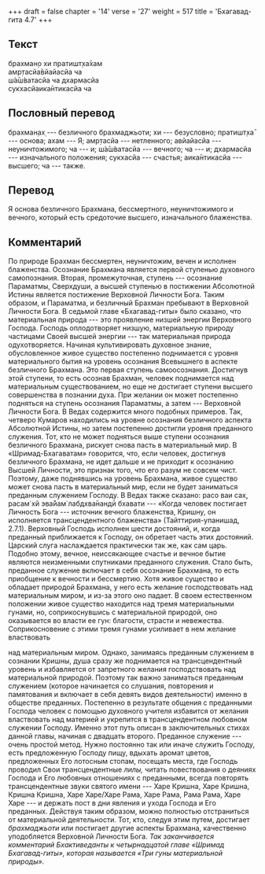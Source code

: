 +++
draft = false
chapter = '14'
verse = '27'
weight = 517
title = 'Бхагавад-гита 4.7'
+++
## Текст

брахман̣о хи пратишт̣ха̄хам  
амр̣тасйа̄вйайасйа ча  
ш́а̄ш́ватасйа ча дхармасйа  
сукхасйаика̄нтикасйа ча

## Пословный перевод

брахман̣ах̣ --- безличного брахмаджьоти; хи --- безусловно; пратишт̣ха̄ ---
основа; ахам --- Я; амр̣тасйа --- нетленного; авйайасйа ---
неуничтожимого; ча --- и; ш́а̄ш́ватасйа --- вечного; ча --- и; дхармасйа
--- изначального положения; сукхасйа --- счастья; аика̄нтикасйа ---
высшего; ча --- также.

## Перевод

Я основа безличного Брахмана, бессмертного, неуничтожимого и вечного,
который есть средоточие высшего, изначального блаженства.

## Комментарий

По природе Брахман бессмертен, неуничтожим, вечен и исполнен блаженства.
Осознание Брахмана является первой ступенью духовного самопознания.
Вторая, промежуточная, ступень --- осознание Параматмы, Сверхдуши, а
высшей ступенью в постижении Абсолютной Истины является постижение
Верховной Личности Бога. Таким образом, и Параматма, и безличный Брахман
пребывают в Верховной Личности Бога. В седьмой главе «Бхагавад-гиты»
было сказано, что материальная природа --- это проявление низшей энергии
Верховного Господа. Господь оплодотворяет низшую, материальную природу
частицами Своей высшей энергии --- так материальная природа
одухотворяется. Начиная культивировать духовное знание, обусловленное
живое существо постепенно поднимается с уровня материального бытия на
уровень осознания Всевышнего в аспекте безличного Брахмана. Это первая
ступень самоосознания. Достигнув этой ступени, то есть осознав Брахман,
человек поднимается над материальным существованием, но еще не достигает
ступени высшего совершенства в познании духа. При желании он может
постепенно подняться на ступень осознания Параматмы, а затем ---
Верховной Личности Бога. В Ведах содержится много подобных примеров.
Так, четверо Кумаров находились на уровне осознания безличного аспекта
Абсолютной Истины, но затем постепенно достигли уровня преданного
служения. Тот, кто не может подняться выше ступени осознания безличного
Брахмана, рискует снова пасть в материальный мир. В «Шримад-Бхагаватам»
говорится, что, если человек, достигнув безличного Брахмана, не идет
дальше и не приходит к осознанию Высшей Личности, это признак того, что
его разум не совсем чист. Поэтому, даже поднявшись на уровень Брахмана,
живое существо может снова пасть в материальный мир, если не будет
заниматься преданным служением Господу. В Ведах также сказано: расо ваи
сах̣, расам̇ хй эва̄йам̇ лабдхва̄нандӣ бхавати --- «Когда человек постигает
Личность Бога --- источник вечного блаженства, Кришну, он исполняется
трансцендентного блаженства» (Тайттирия-упанишад, 2.7.1). Верховный
Господь исполнен шести достояний, и, когда преданный приближается к
Господу, он обретает часть этих достояний. Царский слуга наслаждается
практически так же, как сам царь. Подобно этому, вечное, неиссякающее
счастье и вечное бытие являются неизменными спутниками преданного
служения. Стало быть, преданное служение включает в себя осознание
Брахмана, то есть приобщение к вечности и бессмертию. Хотя живое
существо и обладает природой Брахмана, у него есть желание
господствовать над материальным миром, и из-за этого оно падает. В своем
естественном положении живое существо находится над тремя материальными
гунами, но, соприкоснувшись с материальной природой, оно оказывается во
власти ее гун: благости, страсти и невежества. Соприкосновение с этими
тремя гунами усиливает в нем желание властвовать

над материальным миром. Однако, занимаясь преданным служением в сознании
Кришны, душа сразу же поднимается на трансцендентный уровень и
избавляется от запретного желания господствовать над материальной
природой. Поэтому так важно заниматься преданным служением (которое
начинается со слушания, повторения и памятования и включает в себя
девять видов деятельности) именно в обществе преданных. Постепенно в
результате общения с преданными Господа человек с помощью духовного
учителя избавится от желания властвовать над материей и укрепится в
трансцендентном любовном служении Господу. Именно этот путь описан в
заключительных стихах данной главы, начиная с двадцать второго.
Преданное служение --- очень простой метод. Нужно постоянно так или
иначе служить Господу, есть предложенную Господу пищу, вдыхать аромат
цветов, предложенных Его лотосным стопам, посещать места, где Господь
проводил Свои трансцендентные *лилы,* читать повествования о деяниях
Господа и Его любовных отношениях с преданными, всегда повторять
трансцендентные звуки святого имени --- Харе Кришна, Харе Кришна, Кришна
Кришна, Харе Харе/Харе Рама, Харе Рама, Рама Рама, Харе Харе --- и
держать пост в дни явления и ухода Господа и Его преданных. Действуя
таким образом, можно полностью отстраниться от материальной
деятельности. Тот, кто, следуя этим путем, достигает *брахмаджьоти* или
постигает другие аспекты Брахмана, качественно уподобляется Верховной
Личности Бога. *Так заканчивается комментарий Бхактиведанты к
четырнадцатой главе «Шримад Бхагавад-гиты», которая называется «Три гуны
материальной природы».*
